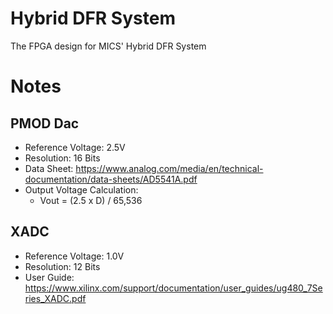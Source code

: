 # Hybrid DFR System
The FPGA design for MICS' Hybrid DFR System


# Notes
## PMOD Dac
- Reference Voltage: 2.5V
- Resolution: 16 Bits
- Data Sheet: https://www.analog.com/media/en/technical-documentation/data-sheets/AD5541A.pdf
- Output Voltage Calculation:
    - Vout = (2.5 x D) / 65,536 
## XADC
- Reference Voltage: 1.0V
- Resolution: 12 Bits
- User Guide: https://www.xilinx.com/support/documentation/user_guides/ug480_7Series_XADC.pdf